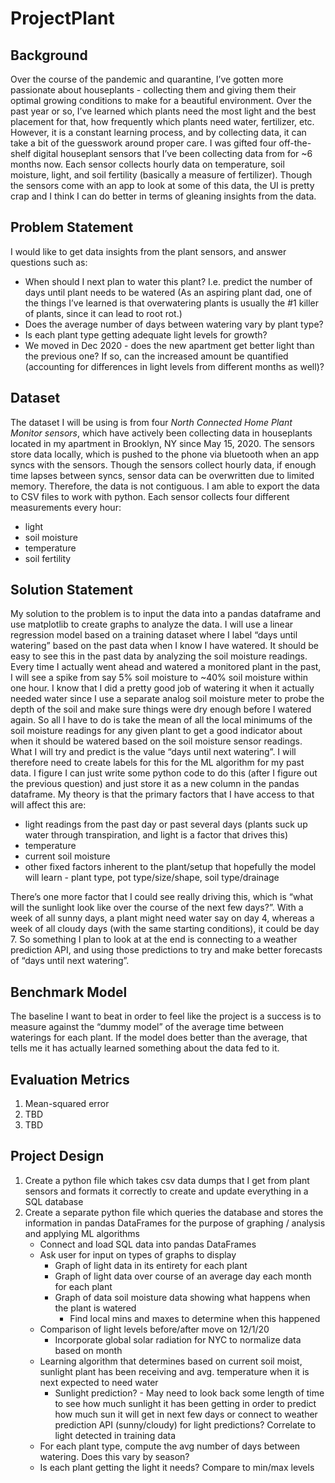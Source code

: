 # ProjectPlant

## Background
Over the course of the pandemic and quarantine, I’ve gotten more passionate about houseplants - collecting them and giving them their optimal growing conditions to make for a beautiful environment. Over the past year or so, I’ve learned which plants need the most light and the best placement for that, how frequently which plants need water, fertilizer, etc. However, it is a constant learning process, and by collecting data, it can take a bit of the guesswork around proper care.
I was gifted four off-the-shelf digital houseplant sensors that I’ve been collecting data from for ~6 months now. Each sensor collects hourly data on temperature, soil moisture, light, and soil fertility (basically a measure of fertilizer). Though the sensors come with an app to look at some of this data, the UI is pretty crap and I think I can do better in terms of gleaning insights from the data.

## Problem Statement
I would like to get data insights from the plant sensors, and answer questions such as:
- When should I next plan to water this plant? I.e. predict the number of days until plant needs to be watered (As an aspiring plant dad, one of the things I’ve learned is that overwatering plants is usually the #1 killer of plants, since it can lead to root rot.)
- Does the average number of days between watering vary by plant type?
- Is each plant type getting adequate light levels for growth?
- We moved in Dec 2020 - does the new apartment get better light than the previous one? If so, can the increased amount be quantified (accounting for differences in light levels from different months as well)?

## Dataset
The dataset I will be using is from four *North Connected Home Plant Monitor sensors*, which have actively been collecting data in houseplants located in my apartment in Brooklyn, NY since May 15, 2020. The sensors store data locally, which is pushed to the phone via bluetooth when an app syncs with the sensors. Though the sensors collect hourly data, if enough time lapses between syncs, sensor data can be overwritten due to limited memory. Therefore, the data is not contiguous. I am able to export the data to CSV files to work with python. Each sensor collects four different measurements every hour:
- light
- soil moisture
- temperature
- soil fertility

## Solution Statement
My solution to the problem is to input the data into a pandas dataframe and use matplotlib to create graphs to analyze the data. I will use a linear regression model based on a training dataset where I label “days until watering” based on the past data when I know I have watered. It should be easy to see this in the past data by analyzing the soil moisture readings. Every time I actually went ahead and watered a monitored plant in the past, I will see a spike from say 5% soil moisture to ~40% soil moisture within one hour. I know that I did a pretty good job of watering it when it actually needed water since I use a separate analog soil moisture meter to probe the depth of the soil and make sure things were dry enough before I watered again. So all I have to do is take the mean of all the local minimums of the soil moisture readings for any given plant to get a good indicator about when it should be watered based on the soil moisture sensor readings.
What I will try and predict is the value “days until next watering”. I will therefore need to create labels for this for the ML algorithm for my past data. I figure I can just write some python code to do this (after I figure out the previous question) and just store it as a new column in the pandas dataframe. My theory is that the primary factors that I have access to that will affect this are:
- light readings from the past day or past several days (plants suck up water through transpiration, and light is a factor that drives this)
- temperature
- current soil moisture
- other fixed factors inherent to the plant/setup that hopefully the model will learn - plant type, pot type/size/shape, soil type/drainage

There’s one more factor that I could see really driving this, which is “what will the sunlight look like over the course of the next few days?”. With a week of all sunny days, a plant might need water say on day 4, whereas a week of all cloudy days (with the same starting conditions), it could be day 7. So something I plan to look at at the end is connecting to a weather prediction API, and using those predictions to try and make better forecasts of “days until next watering”.

## Benchmark Model
The baseline I want to beat in order to feel like the project is a success is to measure against the “dummy model” of the average time between waterings for each plant. If the model does better than the average, that tells me it has actually learned something about the data fed to it.

## Evaluation Metrics
1. Mean-squared error
2. TBD
3. TBD

## Project Design
1. Create a python file which takes csv data dumps that I get from plant sensors and formats it correctly to create and update everything in a SQL database
2. Create a separate python file which queries the database and stores the information in pandas DataFrames for the purpose of graphing / analysis and applying ML algorithms
   - Connect and load SQL data into pandas DataFrames
   - Ask user for input on types of graphs to display
     - Graph of light data in its entirety for each plant
     - Graph of light data over course of an average day each month for each plant
     - Graph of data soil moisture data showing what happens when the plant is watered
       - Find local mins and maxes to determine when this happened
   - Comparison of light levels before/after move on 12/1/20
     - Incorporate global solar radiation for NYC to normalize data based on month
   - Learning algorithm that determines based on current soil moist, sunlight plant has been receiving and avg. temperature when it is next expected to need water
     - Sunlight prediction? - May need to look back some length of time to see how much sunlight it has been getting in order to predict how much sun it will get in next few days or connect to weather prediction API (sunny/cloudy) for light predictions? Correlate to light detected in training data
   - For each plant type, compute the avg number of days between watering. Does this vary by season?
   - Is each plant getting the light it needs? Compare to min/max levels

